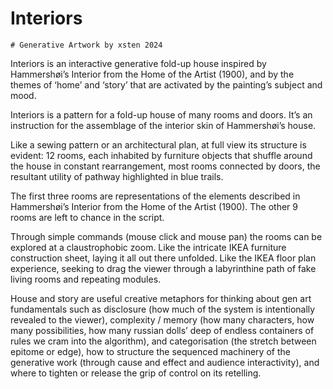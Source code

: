 # Interiors
~~~~~~~~~~~~~~~~~~~~~~~~~~~~~~~~~~
# Generative Artwork by xsten 2024
~~~~~~~~~~~~~~~~~~~~~~~~~~~~~~~~~~
Interiors is an interactive generative fold-up house inspired 
by Hammershøi’s Interior from the Home of the Artist (1900), 
and by the themes of ‘home’ and ‘story’ that are activated by 
the painting’s subject and mood.

Interiors is a pattern for a fold-up house of many rooms and doors. 
It’s an instruction for the assemblage of the interior skin of Hammershøi’s house. 

Like a sewing pattern or an architectural plan, at full view its structure is evident: 
12 rooms, each inhabited by furniture objects that shuffle around the house in constant 
rearrangement, most rooms connected by doors, the resultant utility of pathway highlighted in blue trails. 

The first three rooms are representations of the elements described in Hammershøi’s Interior from the Home of the Artist (1900). 
The other 9 rooms are left to chance in the script.

Through simple commands (mouse click and mouse pan) the rooms can be explored at a claustrophobic zoom. 
Like the intricate IKEA furniture construction sheet, laying it all out there unfolded. 
Like the IKEA floor plan experience, seeking to drag the viewer through a labyrinthine path of fake living rooms and repeating modules.

House and story are useful creative metaphors for thinking about gen art fundamentals 
such as disclosure (how much of the system is intentionally revealed to the viewer), 
complexity / memory (how many characters, how many possibilities, 
how many russian dolls’ deep of endless containers of rules we cram into the algorithm), 
and categorisation (the stretch between epitome or edge), 
how to structure the sequenced machinery of the generative work (through cause and effect and audience interactivity), 
and where to tighten or release the grip of control on its retelling.
